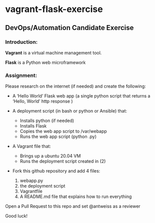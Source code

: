 # vagrant-flask-exercise

## DevOps/Automation Candidate Exercise 

### Introduction:

**Vagrant** is a virtual machine management tool.
						
**Flask** is a Python web microframework 


### Assignment:
Please research on the internet (if needed) and create the following:
										
						
- A ‘Hello World’ Flask web app (a single python script that returns a ‘Hello, World’ http response )
- A deployment script (in bash or python or Ansible) that:
  - Installs python (if needed)
  - Installs Flask
  - Copies the web app script to /var/webapp
  - Runs the web app script (python <scriptname>.py)

- A Vagrant file that:
  - Brings up a ubuntu 20.04 VM
  - Runs the deployment script created in (2)
							
						
- Fork this github repository and add 4 files: 
 	1. webapp.py
 	2. the deployment script
	3. Vagrantfile
 	4. A README.md file that explains how to run everything
						
Open a Pull Request to this repo and set @antweiss as a reviewer
						
Good luck! 
